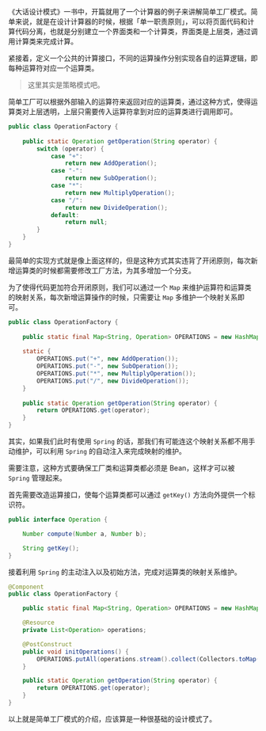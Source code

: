 《大话设计模式》一书中，开篇就用了一个计算器的例子来讲解简单工厂模式。简单来说，就是在设计计算器的时候，根据「单一职责原则」，可以将页面代码和计算代码分离，也就是分别建立一个界面类和一个计算类，界面类是上层类，通过调用计算类来完成计算。

紧接着，定义一个公共的计算接口，不同的运算操作分别实现各自的运算逻辑，即每种运算符对应一个运算类。

> 这里其实是策略模式吧。

简单工厂可以根据外部输入的运算符来返回对应的运算类，通过这种方式，使得运算类对上层透明，上层只需要传入运算符拿到对应的运算类进行调用即可。

```java
public class OperationFactory {
    
    public static Operation getOperation(String operator) {
        switch (operator) {
            case "+":
                return new AddOperation();
            case "-":
                return new SubOperation();
            case "*":
                return new MultiplyOperation();
            case "/":
                return new DivideOperation();
            default:
                return null;
        }
    }
}
```

最简单的实现方式就是像上面这样的，但是这种方式其实违背了开闭原则，每次新增运算类的时候都需要修改工厂方法，为其多增加一个分支。

为了使得代码更加符合开闭原则，我们可以通过一个 `Map` 来维护运算符和运算类的映射关系，每次新增运算操作的时候，只需要让 `Map` 多维护一个映射关系即可。

```java
public class OperationFactory {
    
    public static final Map<String, Operation> OPERATIONS = new HashMap<>(8);
    
    static {
        OPERATIONS.put("+", new AddOperation());
        OPERATIONS.put("-", new SubOperation());
        OPERATIONS.put("*", new MultiplyOperation());
        OPERATIONS.put("/", new DivideOperation());
    }
    
    public static Operation getOperation(String operator) {
        return OPERATIONS.get(operator);
    }
}
```

其实，如果我们此时有使用 `Spring` 的话，那我们有可能连这个映射关系都不用手动维护，可以利用 `Spring` 的自动注入来完成映射的维护。

需要注意，这种方式要确保工厂类和运算类都必须是 Bean，这样才可以被 `Spring` 管理起来。

首先需要改造运算接口，使每个运算类都可以通过 `getKey()` 方法向外提供一个标识符。

```java
public interface Operation {

    Number compute(Number a, Number b);

    String getKey();
}
```

接着利用 `Spring` 的主动注入以及初始方法，完成对运算类的映射关系维护。

```java
@Component
public class OperationFactory {

    public static final Map<String, Operation> OPERATIONS = new HashMap<>(8);

    @Resource
    private List<Operation> operations;

    @PostConstruct
    public void initOperations() {
        OPERATIONS.putAll(operations.stream().collect(Collectors.toMap(Operation::getKey, Function.identity())));
    }

    public static Operation getOperation(String operator) {
        return OPERATIONS.get(operator);
    }
}
```

以上就是简单工厂模式的介绍，应该算是一种很基础的设计模式了。